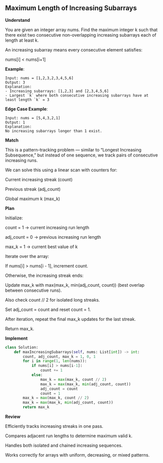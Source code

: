 ## Maximum Length of Increasing Subarrays

**Understand**

You are given an integer array nums.
Find the maximum integer k such that there exist two consecutive non-overlapping increasing subarrays each of length at least k.

An increasing subarray means every consecutive element satisfies:

nums[i] < nums[i+1]

**Example**:

```
Input: nums = [1,2,3,2,3,4,5,6]
Output: 3
Explanation:
- Increasing subarrays: [1,2,3] and [2,3,4,5,6]
- Largest `k` where both consecutive increasing subarrays have at least length `k` = 3
```

**Edge Case Example**:

```
Input: nums = [5,4,3,2,1]
Output: 1
Explanation:
No increasing subarrays longer than 1 exist.
```

**Match**

This is a pattern-tracking problem — similar to “Longest Increasing Subsequence,” but instead of one sequence, we track pairs of consecutive increasing runs.

We can solve this using a linear scan with counters for:

Current increasing streak (count)

Previous streak (adj_count)

Global maximum k (max_k)

**Plan**

Initialize:

count = 1 → current increasing run length

adj_count = 0 → previous increasing run length

max_k = 1 → current best value of k

Iterate over the array:

If nums[i] > nums[i - 1], increment count.

Otherwise, the increasing streak ends:

Update max_k with max(max_k, min(adj_count, count)) (best overlap between consecutive runs).

Also check count // 2 for isolated long streaks.

Set adj_count = count and reset count = 1.

After iteration, repeat the final max_k updates for the last streak.

Return max_k.

**Implement**

```py
class Solution:
    def maxIncreasingSubarrays(self, nums: List[int]) -> int:
        count, adj_count, max_k = 1, 0, 1
        for i in range(1, len(nums)):
            if nums[i] > nums[i-1]:
                count += 1
            else:
                max_k = max(max_k, count // 2)
                max_k = max(max_k, min(adj_count, count))
                adj_count = count
                count = 1
        max_k = max(max_k, count // 2)
        max_k = max(max_k, min(adj_count, count))
        return max_k
```

**Review**

Efficiently tracks increasing streaks in one pass.

Compares adjacent run lengths to determine maximum valid k.

Handles both isolated and chained increasing sequences.

Works correctly for arrays with uniform, decreasing, or mixed patterns.
